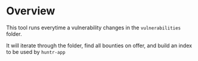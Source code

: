 # Overview
This tool runs everytime a vulnerability changes in the `vulnerabilities` folder.

It will iterate through the folder, find all bounties on offer, and build an index to be used by `huntr-app`